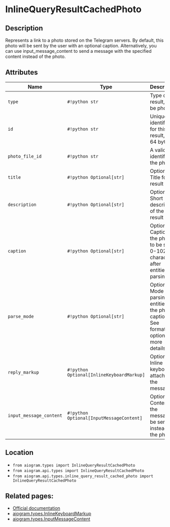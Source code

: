 # InlineQueryResultCachedPhoto

## Description

Represents a link to a photo stored on the Telegram servers. By default, this photo will be sent by the user with an optional caption. Alternatively, you can use input_message_content to send a message with the specified content instead of the photo.


## Attributes

| Name | Type | Description |
| - | - | - |
| `type` | `#!python str` | Type of the result, must be photo |
| `id` | `#!python str` | Unique identifier for this result, 1-64 bytes |
| `photo_file_id` | `#!python str` | A valid file identifier of the photo |
| `title` | `#!python Optional[str]` | Optional. Title for the result |
| `description` | `#!python Optional[str]` | Optional. Short description of the result |
| `caption` | `#!python Optional[str]` | Optional. Caption of the photo to be sent, 0-1024 characters after entities parsing |
| `parse_mode` | `#!python Optional[str]` | Optional. Mode for parsing entities in the photo caption. See formatting options for more details. |
| `reply_markup` | `#!python Optional[InlineKeyboardMarkup]` | Optional. Inline keyboard attached to the message |
| `input_message_content` | `#!python Optional[InputMessageContent]` | Optional. Content of the message to be sent instead of the photo |



## Location

- `from aiogram.types import InlineQueryResultCachedPhoto`
- `from aiogram.api.types import InlineQueryResultCachedPhoto`
- `from aiogram.api.types.inline_query_result_cached_photo import InlineQueryResultCachedPhoto`

## Related pages:

- [Official documentation](https://core.telegram.org/bots/api#inlinequeryresultcachedphoto)
- [aiogram.types.InlineKeyboardMarkup](../types/inline_keyboard_markup.md)
- [aiogram.types.InputMessageContent](../types/input_message_content.md)
